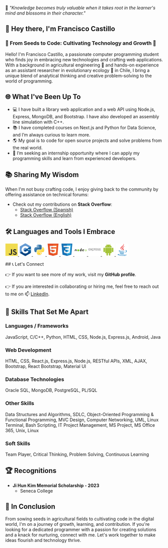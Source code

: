 
🔭 *"Knowledge becomes truly valuable when it takes root in the learner's mind and blossoms in their character."*

## 👋 Hey there, I'm Francisco Castillo
### 🌱 From Seeds to Code: Cultivating Technology and Growth 🌱

Hello! I'm Francisco Castillo, a passionate computer programming student who finds joy in embracing new technologies and crafting web applications. With a background in agricultural engineering 🌱 and hands-on experience as an assistant researcher in evolutionary ecology 🐛 in Chile, I bring a unique blend of analytical thinking and creative problem-solving to the world of programming.

## 🌐 What I've Been Up To

- 💻 I have built a library web application and a web API using Node.js, Express, MongoDB, and Bootstrap. I have also developed an assembly line simulation with C++.
- 📚 I have completed courses on Next.js and Python for Data Science, and I’m always curious to learn more.
- 🌎 My goal is to code for open source projects and solve problems from the real world.
- 🔭 I’m seeking an internship opportunity where I can apply my programming skills and learn from experienced developers.

## 📚 Sharing My Wisdom

 When I'm not busy crafting code, I enjoy giving back to the community by offering assistance on technical forums:
 
- Check out my contributions on **Stack Overflow**:
  - [Stack Overflow (Spanish)](https://es.stackoverflow.com/users/207561)
  - [Stack Overflow (English)](https://stackoverflow.com/users/15246430)

## 🛠️ Languages and Tools I Embrace
<p align="left"> 
  <a href="https://developer.mozilla.org/en-US/docs/Web/JavaScript" target="_blank" rel="noreferrer"> 
    <img src="https://raw.githubusercontent.com/devicons/devicon/master/icons/javascript/javascript-original.svg" alt="javascript" width="40" height="40"/> 
  </a>
  <a href="https://www.w3schools.com/cpp/" target="_blank" rel="noreferrer"> 
    <img src="https://raw.githubusercontent.com/devicons/devicon/master/icons/cplusplus/cplusplus-original.svg" alt="cplusplus" width="40" height="40"/> 
  </a>
  <a href="https://www.python.org" target="_blank" rel="noreferrer"> 
    <img src="https://raw.githubusercontent.com/devicons/devicon/master/icons/python/python-original.svg" alt="python" width="40" height="40"/> 
  </a>
  <a href="https://www.w3schools.com/html/" target="_blank" rel="noreferrer"> 
    <img src="https://raw.githubusercontent.com/devicons/devicon/master/icons/html5/html5-original.svg" alt="html5" width="40" height="40"/> 
  </a>
  <a href="https://www.w3schools.com/css/" target="_blank" rel="noreferrer"> 
    <img src="https://raw.githubusercontent.com/devicons/devicon/master/icons/css3/css3-original.svg" alt="css3" width="40" height="40"/> 
  </a>
  <a href="https://nodejs.org" target="_blank" rel="noreferrer"> 
    <img src="https://raw.githubusercontent.com/devicons/devicon/master/icons/nodejs/nodejs-original-wordmark.svg" alt="nodejs" width="40" height="40"/> 
  </a>
  <a href="https://expressjs.com/" target="_blank" rel="noreferrer"> 
    <img src="https://raw.githubusercontent.com/devicons/devicon/master/icons/express/express-original-wordmark.svg" alt="express" width="40" height="40"/> 
  </a>
  <a href="https://www.android.com/" target="_blank" rel="noreferrer"> 
    <img src="https://raw.githubusercontent.com/devicons/devicon/master/icons/android/android-original.svg" alt="android" width="40" height="40"/> 
  </a>
  <a href="https://www.java.com/" target="_blank" rel="noreferrer"> 
    <img src="https://raw.githubusercontent.com/devicons/devicon/master/icons/java/java-original.svg" alt="java" width="40" height="40"/> 
  </a>
</p>
 ## 📞 Let's Connect
 
👉 If you want to see more of my work, visit my **GitHub profile**.

👉 If you are interested in collaborating or hiring me, feel free to reach out to me on 📫 [LinkedIn](https://www.linkedin.com/in/francisco-castillo-r/).
 ## 🎯 Skills That Set Me Apart

### Languages / Frameworks
JavaScript, C/C++, Python, HTML, CSS, Node.js, Express.js, Android, Java

### Web Development
HTML, CSS, React.js, Express.js, Node.js, RESTful APIs, XML, AJAX, Bootstrap, React Bootstrap, Material UI

### Database Technologies
Oracle SQL, MongoDB, PostgreSQL, PL/SQL

### Other Skills
Data Structures and Algorithms, SDLC, Object-Oriented Programming & Functional Programming, MVC Design, Computer Networking, UML, Linux Terminal, Bash Scripting, IT Project Management, MS Project, MS Office 365, Unix, Linux

### Soft Skills
Team Player, Critical Thinking, Problem Solving, Continuous Learning

## 🏆 Recognitions

- **Ji Hun Kim Memorial Scholarship - 2023**
  - Seneca College

## 🌱 In Conclusion

From sowing seeds in agricultural fields to cultivating code in the digital world, I'm on a journey of growth, learning, and contribution. If you're looking for a dedicated programmer with a passion for creating solutions and a knack for nurturing, connect with me. Let's work together to make ideas flourish and technology thrive.
